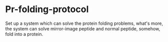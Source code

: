 # Pr-folding-protocol
Set up a system which can solve the protein folding problems, what's more, the system can solve mirror-image peptide and normal peptide, somehow, fold into a protein.
